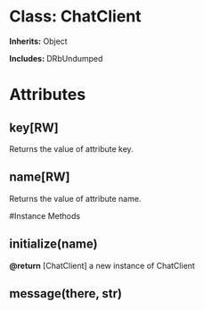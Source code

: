 # Class: ChatClient
**Inherits:** Object
    
**Includes:** DRbUndumped
  



# Attributes
## key[RW] [](#attribute-i-key)
Returns the value of attribute key.

## name[RW] [](#attribute-i-name)
Returns the value of attribute name.


#Instance Methods
## initialize(name) [](#method-i-initialize)

**@return** [ChatClient] a new instance of ChatClient

## message(there, str) [](#method-i-message)

